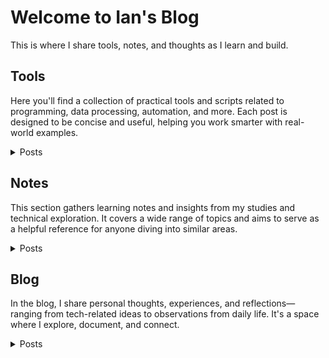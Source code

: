 # Welcome to Ian's Blog
This is where I share tools, notes, and thoughts as I learn and build.

## Tools
Here you'll find a collection of practical tools and scripts related to programming, data processing, automation, and more. Each post is designed to be concise and useful, helping you work smarter with real-world examples.
<details>
  <summary>Posts</summary>
  <ul>
    <li>  
      <details>
        <summary>Python Code</summary>
        <ul>
          <li><a href="https://github.com/Liuian/pages-blog/tree/main/en/tools/python_code/find_large_file">find_large_file</a></li>
          <li><a href="https://github.com/Liuian/pages-blog/tree/main/en/tools/python_code/merge_jpgs_pdfs">merge_jpgs_pdfs</a></li>
          <li><a href="https://github.com/Liuian/pages-blog/tree/main/en/tools/python_code/paysdesfees">paysdesfees</a></li>
          <li><a href="https://github.com/Liuian/pages-blog/tree/main/en/tools/python_code/whisper_audio_to_txt">whisper_audio_to_txt</a></li>
        </ul>
      </details>
    </li>  
    <li><a href="https://liuian.github.io/pages-blog/en/tools/autohotkey">autohotkey</a> - Tips and scripts for using AutoHotkey to automate Windows workflows, including hotkeys and UI manipulation.</li>
    <li><a href="https://liuian.github.io/pages-blog/en/tools/docker">docker</a> - A basic introduction to Docker, helping you build and manage containerized applications.</li>
    <li><a href="https://liuian.github.io/pages-blog/en/tools/excel">excel</a> - Handy Excel VBA scripts for automating repetitive tasks and improving productivity.</li>
    <li><a href="https://liuian.github.io/pages-blog/en/tools/flowchart">flowchart</a> - Flowchart examples to help visualize programming logic and processes.</li>
    <li><a href="https://liuian.github.io/pages-blog/en/tools/gis_qgis_overpass">gis_qgis_overpass</a> - Tips for using QGIS and Overpass Turbo in geographic data processing and analysis.</li>
    <li><a href="https://liuian.github.io/pages-blog/en/tools/git">git</a> - A guide to basic Git commands and usage for effective version control.</li>
    <li><a href="https://liuian.github.io/pages-blog/en/tools/github_pages">github pages</a> - How to deploy static websites using GitHub Pages, including auto-generating a homepage from README.md.</li>
    <li><a href="https://liuian.github.io/pages-blog/en/tools/google_drive_desktop">google drive desktop</a> - Tips for using Google Drive desktop app and configuring sync settings.</li>
    <li><a href="https://liuian.github.io/pages-blog/en/tools/linux">linux</a> - Common Linux commands and usage tips for improving efficiency in daily work.</li>
    <li><a href="https://liuian.github.io/pages-blog/en/tools/markdown">markdown</a> - Markdown syntax and advanced techniques for writing well-formatted documents.</li>
    <li><a href="https://liuian.github.io/pages-blog/en/tools/marp">marp</a> - How to use Marp to convert Markdown into presentation slides.</li>
    <li><a href="https://liuian.github.io/pages-blog/en/tools/miniconda">miniconda</a> - Install and manage lightweight Python environments with Miniconda.</li>
    <li><a href="https://liuian.github.io/pages-blog/en/tools/notes">notes</a> - A collection of technical notes and learning reflections across multiple topics.</li>
    <li><a href="https://liuian.github.io/pages-blog/en/tools/python">python</a> - Exploring Python variable behavior and data passing in functions.</li>
    <li><a href="https://liuian.github.io/pages-blog/en/tools/redmine">redmine</a> - A quick guide to Redmine usage for project management and issue tracking.</li>
    <li><a href="https://liuian.github.io/pages-blog/en/tools/vscode">vscode</a> - Useful tips and extensions for boosting development efficiency in Visual Studio Code.</li>
    <li><a href="https://liuian.github.io/pages-blog/en/tools/whisper_audio_to_txt">whisper_audio_to_txt</a> - Using OpenAI’s Whisper model to transcribe audio into text.</li>
    <li><a href="https://liuian.github.io/pages-blog/en/tools/wins">wins</a> - Windows usage tips including virtualization settings and WSL installation guide.</li>
  </ul>
</details>

## Notes
This section gathers learning notes and insights from my studies and technical exploration. It covers a wide range of topics and aims to serve as a helpful reference for anyone diving into similar areas.
<details>
  <summary>Posts</summary>
  <ul>
    <li><a href="https://liuian.github.io/pages-blog/en/notes/neetcode/overview">Leetcode/Needcode Practice</a> - My practice note about Leetcode/Neetcode.</li>
    <li><a href="https://liuian.github.io/pages-blog/en/notes/depth_first_search_in_python">depth_first_search_in_python</a> - How to implement DFS in Python and apply it to graph data structures.</li>
    <li><a href="https://liuian.github.io/pages-blog/en/notes/time_complexity">time_complexity</a> - An overview of time complexity concepts for evaluating algorithm efficiency.</li>
  </ul>
</details>

## Blog
In the blog, I share personal thoughts, experiences, and reflections—ranging from tech-related ideas to observations from daily life. It's a space where I explore, document, and connect.
<details>
  <summary>Posts</summary>
  <ul>
    <li><a href="https://liuian.github.io/pages-blog/en/blog/sleep-1">Sleep 1</a> - Reflections on the importance of sleep and personal experiences with improving sleep quality.</li>
    <li><a href="https://liuian.github.io/pages-blog/en/blog/sleep-2">Sleep 2</a> - A continuation exploring sleep habits and their impact on daily life.</li>
    <li><a href="https://liuian.github.io/pages-blog/en/blog/sleep-3">Sleep 3</a> - Final thoughts and practical advice from the sleep series.</li>
  </ul>
</details>
